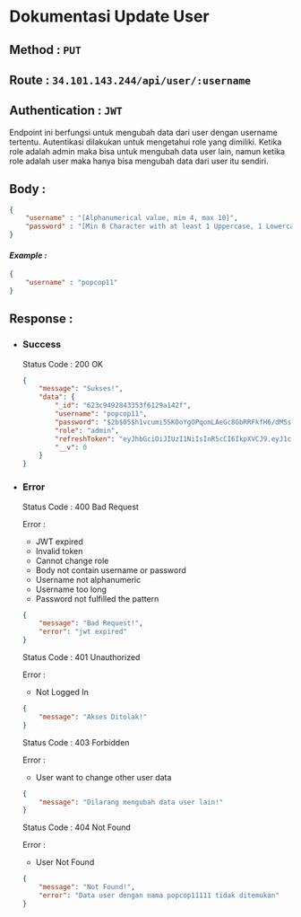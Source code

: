 # Dokumentasi Update User
## **Method :**  `PUT`
## **Route :**  `34.101.143.244/api/user/:username`
## **Authentication :**  `JWT`
Endpoint ini berfungsi untuk mengubah data dari user dengan username tertentu. Autentikasi dilakukan untuk mengetahui role yang dimiliki. Ketika role adalah admin maka bisa untuk mengubah data user lain, namun ketika role adalah user maka hanya bisa mengubah data dari user itu sendiri.

## **Body :** 
```json
{
    "username" : "[Alphanumerical value, min 4, max 10]",
    "password" : "[Min 8 Character with at least 1 Uppercase, 1 Lowercase, 1 Number, and 1 Special Character]"
}
```
#### *Example :* 
```json
{
    "username" : "popcop11"
}
```

## **Response :**

- ### **Success**
    Status Code : 200 OK
    ```json
    {
        "message": "Sukses!",
        "data": {
            "_id": "623c9492843353f6129a142f",
            "username": "popcop11",
            "password": "$2b$05$h1vcumi5SKOoYgOPqomLAeGc8GbRRFkfH6/dMSsno3wO3xjk/EK0S",
            "role": "admin",
            "refreshToken": "eyJhbGciOiJIUzI1NiIsInR5cCI6IkpXVCJ9.eyJ1c2VybmFtZSI6InBvY29wMW8iLCJyb2xlIjoiYWRtaW4iLCJpYXQiOjE2NDgxNTE0MDIsImV4cCI6MTY0ODE1NTAwMn0.PgRsVDun9Rl_7PbovYX2P47O_J5hWjLDW2ze9cGxmGc",
            "__v": 0
        }
    }   
    ```
- ### **Error**
    Status Code : 400 Bad Request

    Error :
    - JWT expired
    - Invalid token
    - Cannot change role
    - Body not contain username or password
    - Username not alphanumeric
    - Username too long
    - Password not fulfilled the pattern
    ```json
    {
        "message": "Bad Request!",
        "error": "jwt expired"
    }
    ```

    Status Code : 401 Unauthorized

    Error : 
    - Not Logged In
    ```json
    {
        "message": "Akses Ditolak!"
    }
    ```

    Status Code : 403 Forbidden

    Error : 
    - User want to change other user data
    ```json
    {
        "message": "Dilarang mengubah data user lain!"
    }
    ```

    Status Code : 404 Not Found

    Error : 
    - User Not Found
    ```json
    {
        "message": "Not Found!",
        "error": "Data user dengan nama popcop11111 tidak ditemukan"
    }   
    ```

